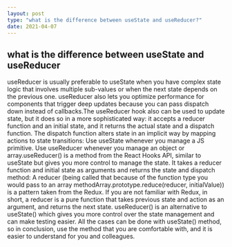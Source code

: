 ```yaml
---
layout: post
type: "what is the difference between useState and useReducer?"
date: 2021-04-07
---
```


## what is the difference between useState and useReducer

useReducer is usually preferable to useState when you have complex state logic that involves multiple sub-values or when the next state depends on the previous one. useReducer also lets you optimize performance for components that trigger deep updates because you can pass dispatch down instead of callbacks.The useReducer hook also can be used to update state, but it does so in a more sophisticated way: it accepts a reducer function and an initial state, and it returns the actual state and a dispatch function. The dispatch function alters state in an implicit way by mapping actions to state transitions: Use useState whenever you manage a JS primitive. Use useReducer whenever you manage an object or array.useReducer() is a method from the React Hooks API, similar to useState but gives you more control to manage the state. It takes a reducer function and initial state as arguments and returns the state and dispatch method:
A reducer (being called that because of the function type you would pass to an array methodArray.prototype.reduce(reducer, initialValue)) is a pattern taken from the Redux. If you are not familiar with Redux, in short, a reducer is a pure function that takes previous state and action as an argument, and returns the next state.
useReducer() is an alternative to useState() which gives you more control over the state management and can make testing easier. All the cases can be done with useState() method, so in conclusion, use the method that you are comfortable with, and it is easier to understand for you and colleagues.